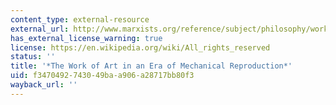 ```yaml
---
content_type: external-resource
external_url: http://www.marxists.org/reference/subject/philosophy/works/ge/benjamin.htm
has_external_license_warning: true
license: https://en.wikipedia.org/wiki/All_rights_reserved
status: ''
title: '*The Work of Art in an Era of Mechanical Reproduction*'
uid: f3470492-7430-49ba-a906-a28717bb80f3
wayback_url: ''
---
```

